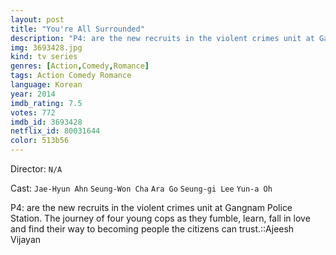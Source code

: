 ```yaml
---
layout: post
title: "You're All Surrounded"
description: "P4: are the new recruits in the violent crimes unit at Gangnam Police Station. The journey of four young cops as they fumble, learn, fall in love and find their way to becoming people the citizens can trust.::Ajeesh Vijayan.."
img: 3693428.jpg
kind: tv series
genres: [Action,Comedy,Romance]
tags: Action Comedy Romance 
language: Korean
year: 2014
imdb_rating: 7.5
votes: 772
imdb_id: 3693428
netflix_id: 80031644
color: 513b56
---
```

Director: `N/A`  

Cast: `Jae-Hyun Ahn` `Seung-Won Cha` `Ara Go` `Seung-gi Lee` `Yun-a Oh` 

P4: are the new recruits in the violent crimes unit at Gangnam Police Station. The journey of four young cops as they fumble, learn, fall in love and find their way to becoming people the citizens can trust.::Ajeesh Vijayan